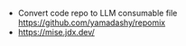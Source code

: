 
- Convert code repo to LLM consumable file https://github.com/yamadashy/repomix
- https://mise.jdx.dev/
